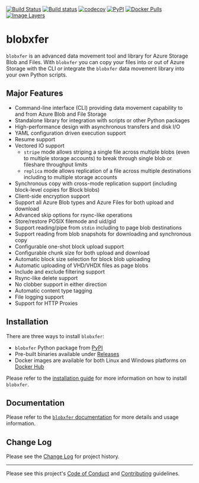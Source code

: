 [![Build Status](https://travis-ci.org/Azure/blobxfer.svg?branch=master)](https://travis-ci.org/Azure/blobxfer)
[![Build status](https://ci.appveyor.com/api/projects/status/qgth9p7jlessgp5i/branch/master?svg=true)](https://ci.appveyor.com/project/alfpark/blobxfer)
[![codecov](https://codecov.io/gh/Azure/blobxfer/branch/master/graph/badge.svg)](https://codecov.io/gh/Azure/blobxfer)
[![PyPI](https://img.shields.io/pypi/v/blobxfer.svg)](https://pypi.python.org/pypi/blobxfer)
[![Docker Pulls](https://img.shields.io/docker/pulls/alfpark/blobxfer.svg)](https://hub.docker.com/r/alfpark/blobxfer)
[![Image Layers](https://images.microbadger.com/badges/image/alfpark/blobxfer:latest.svg)](http://microbadger.com/images/alfpark/blobxfer)

# blobxfer
`blobxfer` is an advanced data movement tool and library for Azure Storage
Blob and Files. With `blobxfer` you can copy your files into or out of Azure
Storage with the CLI or integrate the `blobxfer` data movement library into
your own Python scripts.

## Major Features
* Command-line interface (CLI) providing data movement capability to and
from Azure Blob and File Storage
* Standalone library for integration with scripts or other Python packages
* High-performance design with asynchronous transfers and disk I/O
* YAML configuration driven execution support
* Resume support
* Vectored IO support
    * `stripe` mode allows striping a single file across multiple blobs (even
      to multiple storage accounts) to break through single blob or fileshare
      throughput limits
    * `replica` mode allows replication of a file across multiple destinations
      including to multiple storage accounts
* Synchronous copy with cross-mode replication support (including block-level
copies for Block blobs)
* Client-side encryption support
* Support all Azure Blob types and Azure Files for both upload and download
* Advanced skip options for rsync-like operations
* Store/restore POSIX filemode and uid/gid
* Support reading/pipe from `stdin` including to page blob destinations
* Support reading from blob snapshots for downloading and synchronous copy
* Configurable one-shot block upload support
* Configurable chunk size for both upload and download
* Automatic block size selection for block blob uploading
* Automatic uploading of VHD/VHDX files as page blobs
* Include and exclude filtering support
* Rsync-like delete support
* No clobber support in either direction
* Automatic content type tagging
* File logging support
* Support for HTTP Proxies

## Installation
There are three ways to install `blobxfer`:

* `blobxfer` Python package from [PyPI](https://pypi.python.org/pypi/blobxfer)
* Pre-built binaries available under [Releases](https://github.com/Azure/blobxfer/releases)
* Docker images are available for both Linux and Windows platforms on
[Docker Hub](https://hub.docker.com/r/alfpark/blobxfer/)

Please refer to the
[installation guide](http://blobxfer.readthedocs.io/en/latest/01-installation/)
for more information on how to install `blobxfer`.

## Documentation
Please refer to the [`blobxfer` documentation](http://blobxfer.readthedocs.io/)
for more details and usage information.

## Change Log
Please see the
[Change Log](http://blobxfer.readthedocs.io/en/latest/CHANGELOG/)
for project history.

* * *
Please see this project's [Code of Conduct](CODE_OF_CONDUCT.md) and
[Contributing](CONTRIBUTING.md) guidelines.
